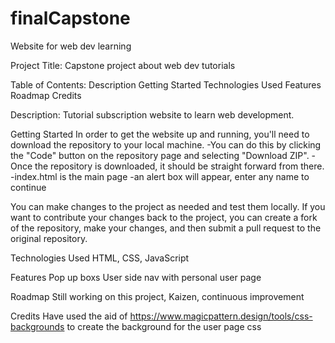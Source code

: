 # finalCapstone
Website for web dev learning

Project Title:
Capstone project about web dev tutorials 

Table of Contents:
Description
Getting Started
Technologies Used
Features
Roadmap
Credits

Description:
Tutorial subscription website to learn web development. 

Getting Started
In order to get the website up and running, you'll need to download the repository to your local machine.
-You can do this by clicking the "Code" button on the repository page and selecting "Download ZIP". 
-Once the repository is downloaded, it should be straight forward from there. 
   -index.html is the main page
   -an alert box will appear, enter any name to continue

You can make changes to the project as needed and test them locally.
If you want to contribute your changes back to the project, you can create a fork of the repository, make your changes, and then submit a pull request to the original repository.

Technologies Used
HTML, CSS, JavaScript

Features
Pop up boxs
User side nav with personal user page

Roadmap
Still working on this project, Kaizen, continuous improvement

Credits
Have used the aid of https://www.magicpattern.design/tools/css-backgrounds to create the background for the user page css













